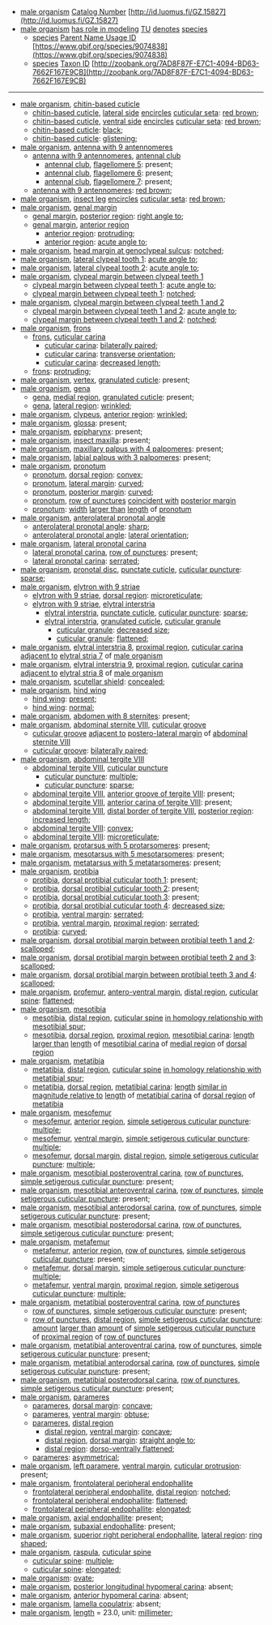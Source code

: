 <!-- org_Scarabaeus sakalava -->
- [male organism](http://purl.obolibrary.org/obo/UBERON_0003101) [Catalog Number](http://rs.tdwg.org/dwc/terms/catalogNumber) [http://id.luomus.fi/GZ.15827](http://id.luomus.fi/GZ.15827)
- [male organism](http://purl.obolibrary.org/obo/UBERON_0003101) [has role in modeling](http://purl.obolibrary.org/obo/RO_0003301) [TU](http://purl.obolibrary.org/obo/CDAO_0000138) [denotes](http://purl.obolibrary.org/obo/IAO_0000219) [species](http://purl.obolibrary.org/obo/TAXRANK_0000006)
	- [species](http://purl.obolibrary.org/obo/TAXRANK_0000006) [Parent Name Usage ID](http://rs.tdwg.org/dwc/terms/parentNameUsageID) [https://www.gbif.org/species/9074838](https://www.gbif.org/species/9074838)
	- [species](http://purl.obolibrary.org/obo/TAXRANK_0000006) [Taxon ID](http://rs.tdwg.org/dwc/terms/taxonID) [http://zoobank.org/7AD8F87F-E7C1-4094-BD63-7662F167E9CB](http://zoobank.org/7AD8F87F-E7C1-4094-BD63-7662F167E9CB)
---
- [male organism](http://purl.obolibrary.org/obo/UBERON_0003101), [chitin-based cuticle](http://purl.obolibrary.org/obo/UBERON_0001001)
	- [chitin-based cuticle](http://purl.obolibrary.org/obo/UBERON_0001001), [lateral side](http://purl.obolibrary.org/obo/BSPO_0000066) [encircles](http://purl.obolibrary.org/obo/AISM_0000078) [cuticular seta](http://purl.obolibrary.org/obo/AISM_0000039): [red brown](http://purl.obolibrary.org/obo/PATO_0001287);
	- [chitin-based cuticle](http://purl.obolibrary.org/obo/UBERON_0001001), [ventral side](http://purl.obolibrary.org/obo/BSPO_0000068) [encircles](http://purl.obolibrary.org/obo/AISM_0000078) [cuticular seta](http://purl.obolibrary.org/obo/AISM_0000039): [red brown](http://purl.obolibrary.org/obo/PATO_0001287);
	- [chitin-based cuticle](http://purl.obolibrary.org/obo/UBERON_0001001): [black](http://purl.obolibrary.org/obo/PATO_0000317);
	- [chitin-based cuticle](http://purl.obolibrary.org/obo/UBERON_0001001): [glistening](http://purl.obolibrary.org/obo/PATO_0001373);
- [male organism](http://purl.obolibrary.org/obo/UBERON_0003101), [antenna with 9 antennomeres](http://purl.obolibrary.org/obo/AISM_0000358)
	- [antenna with 9 antennomeres](http://purl.obolibrary.org/obo/AISM_0000358), [antennal club](http://purl.obolibrary.org/obo/COLAO_0000267)
		- [antennal club](http://purl.obolibrary.org/obo/COLAO_0000267), [flagellomere 5](http://purl.obolibrary.org/obo/AISM_0000337): present;
		- [antennal club](http://purl.obolibrary.org/obo/COLAO_0000267), [flagellomere 6](http://purl.obolibrary.org/obo/AISM_0000338): present;
		- [antennal club](http://purl.obolibrary.org/obo/COLAO_0000267), [flagellomere 7](http://purl.obolibrary.org/obo/AISM_0000339): present;
	- [antenna with 9 antennomeres](http://purl.obolibrary.org/obo/AISM_0000358): [red brown](http://purl.obolibrary.org/obo/PATO_0001287);
- [male organism](http://purl.obolibrary.org/obo/UBERON_0003101), [insect leg](http://purl.obolibrary.org/obo/AISM_0000031) [encircles](http://purl.obolibrary.org/obo/AISM_0000078) [cuticular seta](http://purl.obolibrary.org/obo/AISM_0000039): [red brown](http://purl.obolibrary.org/obo/PATO_0001287);
- [male organism](http://purl.obolibrary.org/obo/UBERON_0003101), [genal margin](http://purl.obolibrary.org/obo/AISM_0000386)
	- [genal margin](http://purl.obolibrary.org/obo/AISM_0000386), [posterior region](http://purl.obolibrary.org/obo/BSPO_0000072): [right angle to](http://purl.obolibrary.org/obo/PATO_0001321);
	- [genal margin](http://purl.obolibrary.org/obo/AISM_0000386), [anterior region](http://purl.obolibrary.org/obo/BSPO_0000071)
		- [anterior region](http://purl.obolibrary.org/obo/BSPO_0000071): [protruding](http://purl.obolibrary.org/obo/PATO_0001598);
		- [anterior region](http://purl.obolibrary.org/obo/BSPO_0000071): [acute angle to](http://purl.obolibrary.org/obo/PATO_0001051);
- [male organism](http://purl.obolibrary.org/obo/UBERON_0003101), [head margin at genoclypeal sulcus](http://purl.obolibrary.org/obo/AISM_0000381): [notched](http://purl.obolibrary.org/obo/PATO_0001495);
- [male organism](http://purl.obolibrary.org/obo/UBERON_0003101), [lateral clypeal tooth 1](http://purl.obolibrary.org/obo/AISM_0000362): [acute angle to](http://purl.obolibrary.org/obo/PATO_0001051);
- [male organism](http://purl.obolibrary.org/obo/UBERON_0003101), [lateral clypeal tooth 2](http://purl.obolibrary.org/obo/AISM_0000363): [acute angle to](http://purl.obolibrary.org/obo/PATO_0001051);
- [male organism](http://purl.obolibrary.org/obo/UBERON_0003101), [clypeal margin between clypeal teeth 1](http://purl.obolibrary.org/obo/AISM_0000415)
	- [clypeal margin between clypeal teeth 1](http://purl.obolibrary.org/obo/AISM_0000415): [acute angle to](http://purl.obolibrary.org/obo/PATO_0001051);
	- [clypeal margin between clypeal teeth 1](http://purl.obolibrary.org/obo/AISM_0000415): [notched](http://purl.obolibrary.org/obo/PATO_0001495);
- [male organism](http://purl.obolibrary.org/obo/UBERON_0003101), [clypeal margin between clypeal teeth 1 and 2](http://purl.obolibrary.org/obo/AISM_0000414)
	- [clypeal margin between clypeal teeth 1 and 2](http://purl.obolibrary.org/obo/AISM_0000414): [acute angle to](http://purl.obolibrary.org/obo/PATO_0001051);
	- [clypeal margin between clypeal teeth 1 and 2](http://purl.obolibrary.org/obo/AISM_0000414): [notched](http://purl.obolibrary.org/obo/PATO_0001495);
- [male organism](http://purl.obolibrary.org/obo/UBERON_0003101), [frons](http://purl.obolibrary.org/obo/AISM_0004020)
	- [frons](http://purl.obolibrary.org/obo/AISM_0004020), [cuticular carina](http://purl.obolibrary.org/obo/AISM_0000501)
		- [cuticular carina](http://purl.obolibrary.org/obo/AISM_0000501): [bilaterally paired](http://purl.obolibrary.org/obo/PATO_0040024);
		- [cuticular carina](http://purl.obolibrary.org/obo/AISM_0000501): [transverse orientation](http://purl.obolibrary.org/obo/PATO_0002502);
		- [cuticular carina](http://purl.obolibrary.org/obo/AISM_0000501): [decreased length](http://purl.obolibrary.org/obo/PATO_0000574);
	- [frons](http://purl.obolibrary.org/obo/AISM_0004020): [protruding](http://purl.obolibrary.org/obo/PATO_0001598);
- [male organism](http://purl.obolibrary.org/obo/UBERON_0003101), [vertex](http://purl.obolibrary.org/obo/AISM_0004025), [granulated cuticle](http://purl.obolibrary.org/obo/AISM_0000528): present;
- [male organism](http://purl.obolibrary.org/obo/UBERON_0003101), [gena](http://purl.obolibrary.org/obo/AISM_0004026)
	- [gena](http://purl.obolibrary.org/obo/AISM_0004026), [medial region](http://purl.obolibrary.org/obo/BSPO_0000083), [granulated cuticle](http://purl.obolibrary.org/obo/AISM_0000528): present;
	- [gena](http://purl.obolibrary.org/obo/AISM_0004026), [lateral region](http://purl.obolibrary.org/obo/BSPO_0000082): [wrinkled](http://purl.obolibrary.org/obo/PATO_0001810);
- [male organism](http://purl.obolibrary.org/obo/UBERON_0003101), [clypeus](http://purl.obolibrary.org/obo/AISM_0004019), [anterior region](http://purl.obolibrary.org/obo/BSPO_0000071): [wrinkled](http://purl.obolibrary.org/obo/PATO_0001810);
- [male organism](http://purl.obolibrary.org/obo/UBERON_0003101), [glossa](http://purl.obolibrary.org/obo/AISM_0000049): present;
- [male organism](http://purl.obolibrary.org/obo/UBERON_0003101), [epipharynx](http://purl.obolibrary.org/obo/AISM_0000105): present;
- [male organism](http://purl.obolibrary.org/obo/UBERON_0003101), [insect maxilla](http://purl.obolibrary.org/obo/AISM_0000044): present;
- [male organism](http://purl.obolibrary.org/obo/UBERON_0003101), [maxillary palpus with 4 palpomeres](http://purl.obolibrary.org/obo/AISM_0000393): present;
- [male organism](http://purl.obolibrary.org/obo/UBERON_0003101), [labial palpus with 3 palpomeres](http://purl.obolibrary.org/obo/AISM_0000397): present;
- [male organism](http://purl.obolibrary.org/obo/UBERON_0003101), [pronotum](http://purl.obolibrary.org/obo/AISM_0000059)
	- [pronotum](http://purl.obolibrary.org/obo/AISM_0000059), [dorsal region](http://purl.obolibrary.org/obo/BSPO_0000079): [convex](http://purl.obolibrary.org/obo/PATO_0001355);
	- [pronotum](http://purl.obolibrary.org/obo/AISM_0000059), [lateral margin](http://purl.obolibrary.org/obo/BSPO_0000682): [curved](http://purl.obolibrary.org/obo/PATO_0000406);
	- [pronotum](http://purl.obolibrary.org/obo/AISM_0000059), [posterior margin](http://purl.obolibrary.org/obo/BSPO_0000672): [curved](http://purl.obolibrary.org/obo/PATO_0000406);
	- [pronotum](http://purl.obolibrary.org/obo/AISM_0000059), [row of punctures](http://purl.obolibrary.org/obo/AISM_0000384) [coincident with](http://purl.obolibrary.org/obo/RO_0002008) [posterior margin](http://purl.obolibrary.org/obo/BSPO_0000672)
	- [pronotum](http://purl.obolibrary.org/obo/AISM_0000059): [width](http://purl.obolibrary.org/obo/PATO_0000921) [larger than](http://purl.obolibrary.org/obo/RO_0015007) [length](http://purl.obolibrary.org/obo/PATO_0000122) of [pronotum](http://purl.obolibrary.org/obo/AISM_0000059)
- [male organism](http://purl.obolibrary.org/obo/UBERON_0003101), [anterolateral pronotal angle](http://purl.obolibrary.org/obo/COLAO_0000224)
	- [anterolateral pronotal angle](http://purl.obolibrary.org/obo/COLAO_0000224): [sharp](http://purl.obolibrary.org/obo/PATO_0001419);
	- [anterolateral pronotal angle](http://purl.obolibrary.org/obo/COLAO_0000224): [lateral orientation](http://purl.obolibrary.org/obo/PATO_0002497);
- [male organism](http://purl.obolibrary.org/obo/UBERON_0003101), [lateral pronotal carina](http://purl.obolibrary.org/obo/COLAO_0000001)
	- [lateral pronotal carina](http://purl.obolibrary.org/obo/COLAO_0000001), [row of punctures](http://purl.obolibrary.org/obo/AISM_0000384): present;
	- [lateral pronotal carina](http://purl.obolibrary.org/obo/COLAO_0000001): [serrated](http://purl.obolibrary.org/obo/PATO_0001206);
- [male organism](http://purl.obolibrary.org/obo/UBERON_0003101), [pronotal disc](http://purl.obolibrary.org/obo/COLAO_0000002), [punctate cuticle](http://purl.obolibrary.org/obo/AISM_0000529), [cuticular puncture](http://purl.obolibrary.org/obo/AISM_0000524): [sparse](http://purl.obolibrary.org/obo/PATO_0001609);
- [male organism](http://purl.obolibrary.org/obo/UBERON_0003101), [elytron with 9 striae](http://purl.obolibrary.org/obo/COLAO_0000226)
	- [elytron with 9 striae](http://purl.obolibrary.org/obo/COLAO_0000226), [dorsal region](http://purl.obolibrary.org/obo/BSPO_0000079): [microreticulate](http://purl.obolibrary.org/obo/AISM_0000352);
	- [elytron with 9 striae](http://purl.obolibrary.org/obo/COLAO_0000226), [elytral interstria](http://purl.obolibrary.org/obo/COLAO_0000018)
		- [elytral interstria](http://purl.obolibrary.org/obo/COLAO_0000018), [punctate cuticle](http://purl.obolibrary.org/obo/AISM_0000529), [cuticular puncture](http://purl.obolibrary.org/obo/AISM_0000524): [sparse](http://purl.obolibrary.org/obo/PATO_0001609);
		- [elytral interstria](http://purl.obolibrary.org/obo/COLAO_0000018), [granulated cuticle](http://purl.obolibrary.org/obo/AISM_0000528), [cuticular granule](http://purl.obolibrary.org/obo/AISM_0000525)
			- [cuticular granule](http://purl.obolibrary.org/obo/AISM_0000525): [decreased size](http://purl.obolibrary.org/obo/PATO_0000587);
			- [cuticular granule](http://purl.obolibrary.org/obo/AISM_0000525): [flattened](http://purl.obolibrary.org/obo/PATO_0002254);
- [male organism](http://purl.obolibrary.org/obo/UBERON_0003101), [elytral interstria 8](http://purl.obolibrary.org/obo/COLAO_0000215), [proximal region](http://purl.obolibrary.org/obo/BSPO_0000077), [cuticular carina](http://purl.obolibrary.org/obo/AISM_0000501) [adjacent to](http://purl.obolibrary.org/obo/RO_0002220) [elytral stria 7](http://purl.obolibrary.org/obo/COLAO_0000214) of [male organism](http://purl.obolibrary.org/obo/UBERON_0003101)
- [male organism](http://purl.obolibrary.org/obo/UBERON_0003101), [elytral interstria 9](http://purl.obolibrary.org/obo/COLAO_0000217), [proximal region](http://purl.obolibrary.org/obo/BSPO_0000077), [cuticular carina](http://purl.obolibrary.org/obo/AISM_0000501) [adjacent to](http://purl.obolibrary.org/obo/RO_0002220) [elytral stria 8](http://purl.obolibrary.org/obo/COLAO_0000216) of [male organism](http://purl.obolibrary.org/obo/UBERON_0003101)
- [male organism](http://purl.obolibrary.org/obo/UBERON_0003101), [scutellar shield](http://purl.obolibrary.org/obo/COLAO_0000011): [concealed](http://purl.obolibrary.org/obo/PATO_0002508);
- [male organism](http://purl.obolibrary.org/obo/UBERON_0003101), [hind wing](http://purl.obolibrary.org/obo/AISM_0000038)
	- [hind wing](http://purl.obolibrary.org/obo/AISM_0000038): [present](http://purl.obolibrary.org/obo/PATO_0000467);
	- [hind wing](http://purl.obolibrary.org/obo/AISM_0000038): [normal](http://purl.obolibrary.org/obo/PATO_0000461);
- [male organism](http://purl.obolibrary.org/obo/UBERON_0003101), [abdomen with 8 sternites](http://purl.obolibrary.org/obo/AISM_0000356): present;
- [male organism](http://purl.obolibrary.org/obo/UBERON_0003101), [abdominal sternite VIII](http://purl.obolibrary.org/obo/AISM_0004110), [cuticular groove](http://purl.obolibrary.org/obo/AISM_0000157)
	- [cuticular groove](http://purl.obolibrary.org/obo/AISM_0000157) [adjacent to](http://purl.obolibrary.org/obo/RO_0002220) [postero-lateral margin](http://purl.obolibrary.org/obo/BSPO_0000047) of [abdominal sternite VIII](http://purl.obolibrary.org/obo/AISM_0004110)
	- [cuticular groove](http://purl.obolibrary.org/obo/AISM_0000157): [bilaterally paired](http://purl.obolibrary.org/obo/PATO_0040024);
- [male organism](http://purl.obolibrary.org/obo/UBERON_0003101), [abdominal tergite VIII](http://purl.obolibrary.org/obo/AISM_0004097)
	- [abdominal tergite VIII](http://purl.obolibrary.org/obo/AISM_0004097), [cuticular puncture](http://purl.obolibrary.org/obo/AISM_0000524)
		- [cuticular puncture](http://purl.obolibrary.org/obo/AISM_0000524): [multiple](http://purl.obolibrary.org/obo/PATO_0002118);
		- [cuticular puncture](http://purl.obolibrary.org/obo/AISM_0000524): [sparse](http://purl.obolibrary.org/obo/PATO_0001609);
	- [abdominal tergite VIII](http://purl.obolibrary.org/obo/AISM_0004097), [anterior groove of tergite VIII](http://purl.obolibrary.org/obo/AISM_0000375): present;
	- [abdominal tergite VIII](http://purl.obolibrary.org/obo/AISM_0004097), [anterior carina of tergite VIII](http://purl.obolibrary.org/obo/AISM_0000377): present;
	- [abdominal tergite VIII](http://purl.obolibrary.org/obo/AISM_0004097), [distal border of tergite VIII](http://purl.obolibrary.org/obo/AISM_0000413), [posterior region](http://purl.obolibrary.org/obo/BSPO_0000072): [increased length](http://purl.obolibrary.org/obo/PATO_0000573);
	- [abdominal tergite VIII](http://purl.obolibrary.org/obo/AISM_0004097): [convex](http://purl.obolibrary.org/obo/PATO_0001355);
	- [abdominal tergite VIII](http://purl.obolibrary.org/obo/AISM_0004097): [microreticulate](http://purl.obolibrary.org/obo/AISM_0000352);
- [male organism](http://purl.obolibrary.org/obo/UBERON_0003101), [protarsus with 5 protarsomeres](http://purl.obolibrary.org/obo/AISM_0000331): present;
- [male organism](http://purl.obolibrary.org/obo/UBERON_0003101), [mesotarsus with 5 mesotarsomeres](http://purl.obolibrary.org/obo/AISM_0000332): present;
- [male organism](http://purl.obolibrary.org/obo/UBERON_0003101), [metatarsus with 5 metatarsomeres](http://purl.obolibrary.org/obo/AISM_0000333): present;
- [male organism](http://purl.obolibrary.org/obo/UBERON_0003101), [protibia](http://purl.obolibrary.org/obo/AISM_0000067)
	- [protibia](http://purl.obolibrary.org/obo/AISM_0000067), [dorsal protibial cuticular tooth 1](http://purl.obolibrary.org/obo/AISM_0000368): present;
	- [protibia](http://purl.obolibrary.org/obo/AISM_0000067), [dorsal protibial cuticular tooth 2](http://purl.obolibrary.org/obo/AISM_0000369): present;
	- [protibia](http://purl.obolibrary.org/obo/AISM_0000067), [dorsal protibial cuticular tooth 3](http://purl.obolibrary.org/obo/AISM_0000370): present;
	- [protibia](http://purl.obolibrary.org/obo/AISM_0000067), [dorsal protibial cuticular tooth 4](http://purl.obolibrary.org/obo/AISM_0000371): [decreased size](http://purl.obolibrary.org/obo/PATO_0000587);
	- [protibia](http://purl.obolibrary.org/obo/AISM_0000067), [ventral margin](http://purl.obolibrary.org/obo/BSPO_0000684): [serrated](http://purl.obolibrary.org/obo/PATO_0001206);
	- [protibia](http://purl.obolibrary.org/obo/AISM_0000067), [ventral margin](http://purl.obolibrary.org/obo/BSPO_0000684), [proximal region](http://purl.obolibrary.org/obo/BSPO_0000077): [serrated](http://purl.obolibrary.org/obo/PATO_0001206);
	- [protibia](http://purl.obolibrary.org/obo/AISM_0000067): [curved](http://purl.obolibrary.org/obo/PATO_0000406);
- [male organism](http://purl.obolibrary.org/obo/UBERON_0003101), [dorsal protibial margin between protibial teeth 1 and 2](http://purl.obolibrary.org/obo/AISM_0000417): [scalloped](http://purl.obolibrary.org/obo/PATO_0001889);
- [male organism](http://purl.obolibrary.org/obo/UBERON_0003101), [dorsal protibial margin between protibial teeth 2 and 3](http://purl.obolibrary.org/obo/AISM_0000418): [scalloped](http://purl.obolibrary.org/obo/PATO_0001889);
- [male organism](http://purl.obolibrary.org/obo/UBERON_0003101), [dorsal protibial margin between protibial teeth 3 and 4](http://purl.obolibrary.org/obo/AISM_0000419): [scalloped](http://purl.obolibrary.org/obo/PATO_0001889);
- [male organism](http://purl.obolibrary.org/obo/UBERON_0003101), [profemur](http://purl.obolibrary.org/obo/AISM_0000070), [antero-ventral margin](http://purl.obolibrary.org/obo/BSPO_0000688), [distal region](http://purl.obolibrary.org/obo/BSPO_0000078), [cuticular spine](http://purl.obolibrary.org/obo/AISM_0000527): [flattened](http://purl.obolibrary.org/obo/PATO_0002254);
- [male organism](http://purl.obolibrary.org/obo/UBERON_0003101), [mesotibia](http://purl.obolibrary.org/obo/AISM_0000068)
	- [mesotibia](http://purl.obolibrary.org/obo/AISM_0000068), [distal region](http://purl.obolibrary.org/obo/BSPO_0000078), [cuticular spine](http://purl.obolibrary.org/obo/AISM_0000527) [in homology relationship with](http://purl.obolibrary.org/obo/RO_HOM0000001) [mesotibial spur](http://purl.obolibrary.org/obo/AISM_0000434);
	- [mesotibia](http://purl.obolibrary.org/obo/AISM_0000068), [dorsal region](http://purl.obolibrary.org/obo/BSPO_0000079), [proximal region](http://purl.obolibrary.org/obo/BSPO_0000077), [mesotibial carina](http://purl.obolibrary.org/obo/AISM_0000424): [length](http://purl.obolibrary.org/obo/PATO_0000122) [larger than](http://purl.obolibrary.org/obo/RO_0015007) [length](http://purl.obolibrary.org/obo/PATO_0000122) of [mesotibial carina](http://purl.obolibrary.org/obo/AISM_0000424) of [medial region](http://purl.obolibrary.org/obo/BSPO_0000083) of [dorsal region](http://purl.obolibrary.org/obo/BSPO_0000079)
- [male organism](http://purl.obolibrary.org/obo/UBERON_0003101), [metatibia](http://purl.obolibrary.org/obo/AISM_0000069)
	- [metatibia](http://purl.obolibrary.org/obo/AISM_0000069), [distal region](http://purl.obolibrary.org/obo/BSPO_0000078), [cuticular spine](http://purl.obolibrary.org/obo/AISM_0000527) [in homology relationship with](http://purl.obolibrary.org/obo/RO_HOM0000001) [metatibial spur](http://purl.obolibrary.org/obo/AISM_0000435);
	- [metatibia](http://purl.obolibrary.org/obo/AISM_0000069), [dorsal region](http://purl.obolibrary.org/obo/BSPO_0000079), [metatibial carina](http://purl.obolibrary.org/obo/AISM_0000425): [length](http://purl.obolibrary.org/obo/PATO_0000122) [similar in magnitude relative to](http://purl.obolibrary.org/obo/RO_0015009) [length](http://purl.obolibrary.org/obo/PATO_0000122) of [metatibial carina](http://purl.obolibrary.org/obo/AISM_0000425) of [dorsal region](http://purl.obolibrary.org/obo/BSPO_0000079) of [metatibia](http://purl.obolibrary.org/obo/AISM_0000069)
- [male organism](http://purl.obolibrary.org/obo/UBERON_0003101), [mesofemur](http://purl.obolibrary.org/obo/AISM_0000071)
	- [mesofemur](http://purl.obolibrary.org/obo/AISM_0000071), [anterior region](http://purl.obolibrary.org/obo/BSPO_0000071), [simple setigerous cuticular puncture](http://purl.obolibrary.org/obo/AISM_0000411): [multiple](http://purl.obolibrary.org/obo/PATO_0002118);
	- [mesofemur](http://purl.obolibrary.org/obo/AISM_0000071), [ventral margin](http://purl.obolibrary.org/obo/BSPO_0000684), [simple setigerous cuticular puncture](http://purl.obolibrary.org/obo/AISM_0000411): [multiple](http://purl.obolibrary.org/obo/PATO_0002118);
	- [mesofemur](http://purl.obolibrary.org/obo/AISM_0000071), [dorsal margin](http://purl.obolibrary.org/obo/BSPO_0000679), [distal region](http://purl.obolibrary.org/obo/BSPO_0000078), [simple setigerous cuticular puncture](http://purl.obolibrary.org/obo/AISM_0000411): [multiple](http://purl.obolibrary.org/obo/PATO_0002118);
- [male organism](http://purl.obolibrary.org/obo/UBERON_0003101), [mesotibial posteroventral carina](http://purl.obolibrary.org/obo/AISM_0000426), [row of punctures](http://purl.obolibrary.org/obo/AISM_0000384), [simple setigerous cuticular puncture](http://purl.obolibrary.org/obo/AISM_0000411): present;
- [male organism](http://purl.obolibrary.org/obo/UBERON_0003101), [mesotibial anteroventral carina](http://purl.obolibrary.org/obo/AISM_0000427), [row of punctures](http://purl.obolibrary.org/obo/AISM_0000384), [simple setigerous cuticular puncture](http://purl.obolibrary.org/obo/AISM_0000411): present;
- [male organism](http://purl.obolibrary.org/obo/UBERON_0003101), [mesotibial anterodorsal carina](http://purl.obolibrary.org/obo/AISM_0000428), [row of punctures](http://purl.obolibrary.org/obo/AISM_0000384), [simple setigerous cuticular puncture](http://purl.obolibrary.org/obo/AISM_0000411): present;
- [male organism](http://purl.obolibrary.org/obo/UBERON_0003101), [mesotibial posterodorsal carina](http://purl.obolibrary.org/obo/AISM_0000429), [row of punctures](http://purl.obolibrary.org/obo/AISM_0000384), [simple setigerous cuticular puncture](http://purl.obolibrary.org/obo/AISM_0000411): present;
- [male organism](http://purl.obolibrary.org/obo/UBERON_0003101), [metafemur](http://purl.obolibrary.org/obo/AISM_0000072)
	- [metafemur](http://purl.obolibrary.org/obo/AISM_0000072), [anterior region](http://purl.obolibrary.org/obo/BSPO_0000071), [row of punctures](http://purl.obolibrary.org/obo/AISM_0000384), [simple setigerous cuticular puncture](http://purl.obolibrary.org/obo/AISM_0000411): present;
	- [metafemur](http://purl.obolibrary.org/obo/AISM_0000072), [dorsal margin](http://purl.obolibrary.org/obo/BSPO_0000679), [simple setigerous cuticular puncture](http://purl.obolibrary.org/obo/AISM_0000411): [multiple](http://purl.obolibrary.org/obo/PATO_0002118);
	- [metafemur](http://purl.obolibrary.org/obo/AISM_0000072), [ventral margin](http://purl.obolibrary.org/obo/BSPO_0000684), [proximal region](http://purl.obolibrary.org/obo/BSPO_0000077), [simple setigerous cuticular puncture](http://purl.obolibrary.org/obo/AISM_0000411): [multiple](http://purl.obolibrary.org/obo/PATO_0002118);
- [male organism](http://purl.obolibrary.org/obo/UBERON_0003101), [metatibial posteroventral carina](http://purl.obolibrary.org/obo/AISM_0000430), [row of punctures](http://purl.obolibrary.org/obo/AISM_0000384)
	- [row of punctures](http://purl.obolibrary.org/obo/AISM_0000384), [simple setigerous cuticular puncture](http://purl.obolibrary.org/obo/AISM_0000411): present;
	- [row of punctures](http://purl.obolibrary.org/obo/AISM_0000384), [distal region](http://purl.obolibrary.org/obo/BSPO_0000078), [simple setigerous cuticular puncture](http://purl.obolibrary.org/obo/AISM_0000411): [amount](http://purl.obolibrary.org/obo/PATO_0000070) [larger than](http://purl.obolibrary.org/obo/RO_0015007) [amount](http://purl.obolibrary.org/obo/PATO_0000070) of [simple setigerous cuticular puncture](http://purl.obolibrary.org/obo/AISM_0000411) of [proximal region](http://purl.obolibrary.org/obo/BSPO_0000077) of [row of punctures](http://purl.obolibrary.org/obo/AISM_0000384)
- [male organism](http://purl.obolibrary.org/obo/UBERON_0003101), [metatibial anteroventral carina](http://purl.obolibrary.org/obo/AISM_0000431), [row of punctures](http://purl.obolibrary.org/obo/AISM_0000384), [simple setigerous cuticular puncture](http://purl.obolibrary.org/obo/AISM_0000411): present;
- [male organism](http://purl.obolibrary.org/obo/UBERON_0003101), [metatibial anterodorsal carina](http://purl.obolibrary.org/obo/AISM_0000432), [row of punctures](http://purl.obolibrary.org/obo/AISM_0000384), [simple setigerous cuticular puncture](http://purl.obolibrary.org/obo/AISM_0000411): present;
- [male organism](http://purl.obolibrary.org/obo/UBERON_0003101), [metatibial posterodorsal carina](http://purl.obolibrary.org/obo/AISM_0000433), [row of punctures](http://purl.obolibrary.org/obo/AISM_0000384), [simple setigerous cuticular puncture](http://purl.obolibrary.org/obo/AISM_0000411): present;
- [male organism](http://purl.obolibrary.org/obo/UBERON_0003101), [parameres](http://purl.obolibrary.org/obo/AISM_0000392)
	- [parameres](http://purl.obolibrary.org/obo/AISM_0000392), [dorsal margin](http://purl.obolibrary.org/obo/BSPO_0000679): [concave](http://purl.obolibrary.org/obo/PATO_0001857);
	- [parameres](http://purl.obolibrary.org/obo/AISM_0000392), [ventral margin](http://purl.obolibrary.org/obo/BSPO_0000684): [obtuse](http://purl.obolibrary.org/obo/PATO_0001935);
	- [parameres](http://purl.obolibrary.org/obo/AISM_0000392), [distal region](http://purl.obolibrary.org/obo/BSPO_0000078)
		- [distal region](http://purl.obolibrary.org/obo/BSPO_0000078), [ventral margin](http://purl.obolibrary.org/obo/BSPO_0000684): [concave](http://purl.obolibrary.org/obo/PATO_0001857);
		- [distal region](http://purl.obolibrary.org/obo/BSPO_0000078), [dorsal margin](http://purl.obolibrary.org/obo/BSPO_0000679): [straight angle to](http://purl.obolibrary.org/obo/PATO_0001322);
		- [distal region](http://purl.obolibrary.org/obo/BSPO_0000078): [dorso-ventrally flattened](http://purl.obolibrary.org/obo/PATO_0002053);
	- [parameres](http://purl.obolibrary.org/obo/AISM_0000392): [asymmetrical](http://purl.obolibrary.org/obo/PATO_0000616);
- [male organism](http://purl.obolibrary.org/obo/UBERON_0003101), [left paramere](http://purl.obolibrary.org/obo/AISM_0000372), [ventral margin](http://purl.obolibrary.org/obo/BSPO_0000684), [cuticular protrusion](http://purl.obolibrary.org/obo/AISM_0000008): present;
- [male organism](http://purl.obolibrary.org/obo/UBERON_0003101), [frontolateral peripheral endophallite](http://purl.obolibrary.org/obo/COLAO_0000243)
	- [frontolateral peripheral endophallite](http://purl.obolibrary.org/obo/COLAO_0000243), [distal region](http://purl.obolibrary.org/obo/BSPO_0000078): [notched](http://purl.obolibrary.org/obo/PATO_0001495);
	- [frontolateral peripheral endophallite](http://purl.obolibrary.org/obo/COLAO_0000243): [flattened](http://purl.obolibrary.org/obo/PATO_0002254);
	- [frontolateral peripheral endophallite](http://purl.obolibrary.org/obo/COLAO_0000243): [elongated](http://purl.obolibrary.org/obo/PATO_0001154);
- [male organism](http://purl.obolibrary.org/obo/UBERON_0003101), [axial endophallite](http://purl.obolibrary.org/obo/COLAO_0000240): present;
- [male organism](http://purl.obolibrary.org/obo/UBERON_0003101), [subaxial endophallite](http://purl.obolibrary.org/obo/COLAO_0000241): present;
- [male organism](http://purl.obolibrary.org/obo/UBERON_0003101), [superior right peripheral endophallite](http://purl.obolibrary.org/obo/COLAO_0000242), [lateral region](http://purl.obolibrary.org/obo/BSPO_0000082): [ring shaped](http://purl.obolibrary.org/obo/PATO_0002539);
- [male organism](http://purl.obolibrary.org/obo/UBERON_0003101), [raspula](http://purl.obolibrary.org/obo/COLAO_0000247), [cuticular spine](http://purl.obolibrary.org/obo/AISM_0000527)
	- [cuticular spine](http://purl.obolibrary.org/obo/AISM_0000527): [multiple](http://purl.obolibrary.org/obo/PATO_0002118);
	- [cuticular spine](http://purl.obolibrary.org/obo/AISM_0000527): [elongated](http://purl.obolibrary.org/obo/PATO_0001154);
- [male organism](http://purl.obolibrary.org/obo/UBERON_0003101): [ovate](http://purl.obolibrary.org/obo/PATO_0001891);
- [male organism](http://purl.obolibrary.org/obo/UBERON_0003101), [posterior longitudinal hypomeral carina](http://purl.obolibrary.org/obo/COLAO_0000246): absent;
- [male organism](http://purl.obolibrary.org/obo/UBERON_0003101), [anterior hypomeral carina](http://purl.obolibrary.org/obo/COLAO_0000250): absent;
- [male organism](http://purl.obolibrary.org/obo/UBERON_0003101), [lamella copulatrix](http://purl.obolibrary.org/obo/COLAO_0000239): absent;
- [male organism](http://purl.obolibrary.org/obo/UBERON_0003101), [length](http://purl.obolibrary.org/obo/PATO_0000122) = 23.0, unit: [millimeter](http://purl.obolibrary.org/obo/UO_0000016);
